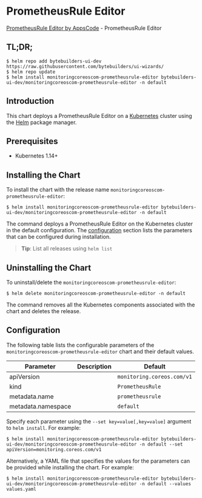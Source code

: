 # PrometheusRule Editor

[PrometheusRule Editor by AppsCode](https://byte.builders) - PrometheusRule Editor

## TL;DR;

```console
$ helm repo add bytebuilders-ui-dev https://raw.githubusercontent.com/bytebuilders/ui-wizards/
$ helm repo update
$ helm install monitoringcoreoscom-prometheusrule-editor bytebuilders-ui-dev/monitoringcoreoscom-prometheusrule-editor -n default
```

## Introduction

This chart deploys a PrometheusRule Editor on a [Kubernetes](http://kubernetes.io) cluster using the [Helm](https://helm.sh) package manager.

## Prerequisites

- Kubernetes 1.14+

## Installing the Chart

To install the chart with the release name `monitoringcoreoscom-prometheusrule-editor`:

```console
$ helm install monitoringcoreoscom-prometheusrule-editor bytebuilders-ui-dev/monitoringcoreoscom-prometheusrule-editor -n default
```

The command deploys a PrometheusRule Editor on the Kubernetes cluster in the default configuration. The [configuration](#configuration) section lists the parameters that can be configured during installation.

> **Tip**: List all releases using `helm list`

## Uninstalling the Chart

To uninstall/delete the `monitoringcoreoscom-prometheusrule-editor`:

```console
$ helm delete monitoringcoreoscom-prometheusrule-editor -n default
```

The command removes all the Kubernetes components associated with the chart and deletes the release.

## Configuration

The following table lists the configurable parameters of the `monitoringcoreoscom-prometheusrule-editor` chart and their default values.

|     Parameter      | Description |          Default           |
|--------------------|-------------|----------------------------|
| apiVersion         |             | `monitoring.coreos.com/v1` |
| kind               |             | `PrometheusRule`           |
| metadata.name      |             | `prometheusrule`           |
| metadata.namespace |             | `default`                  |


Specify each parameter using the `--set key=value[,key=value]` argument to `helm install`. For example:

```console
$ helm install monitoringcoreoscom-prometheusrule-editor bytebuilders-ui-dev/monitoringcoreoscom-prometheusrule-editor -n default --set apiVersion=monitoring.coreos.com/v1
```

Alternatively, a YAML file that specifies the values for the parameters can be provided while
installing the chart. For example:

```console
$ helm install monitoringcoreoscom-prometheusrule-editor bytebuilders-ui-dev/monitoringcoreoscom-prometheusrule-editor -n default --values values.yaml
```
